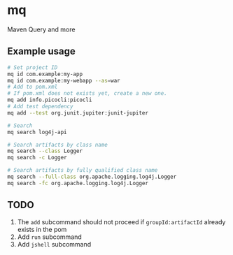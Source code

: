 # mq

Maven Query and more

## Example usage

```bash
# Set project ID
mq id com.example:my-app
mq id com.example:my-webapp --as=war
# Add to pom.xml
# If pom.xml does not exists yet, create a new one.
mq add info.picocli:picocli
# Add test dependency
mq add --test org.junit.jupiter:junit-jupiter

# Search
mq search log4j-api

# Search artifacts by class name
mq search --class Logger
mq search -c Logger

# Search artifacts by fully qualified class name
mq search --full-class org.apache.logging.log4j.Logger
mq search -fc org.apache.logging.log4j.Logger
```

## TODO

1. The `add` subcommand should not proceed if `groupId:artifactId` already exists in the pom
2. Add `run` subcommand
3. Add `jshell` subcommand
